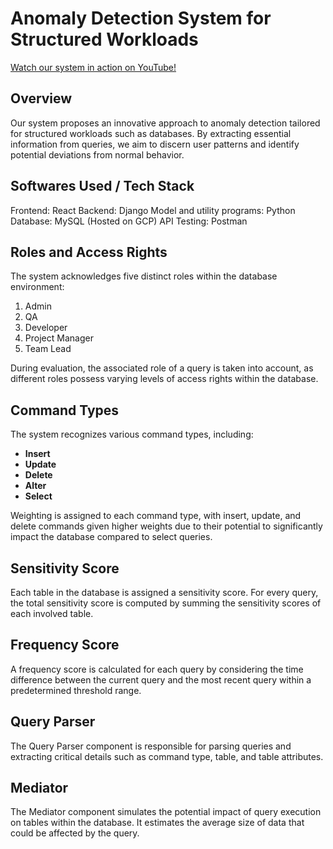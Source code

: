 # Anomaly Detection System for Structured Workloads

[Watch our system in action on YouTube!](https://www.youtube.com/watch?v=008oyHMFRUc&t=21s)

## Overview

Our system proposes an innovative approach to anomaly detection tailored for structured workloads such as databases. By extracting essential information from queries, we aim to discern user patterns and identify potential deviations from normal behavior.

## Softwares Used / Tech Stack
Frontend: React
Backend: Django
Model and utility programs: Python
Database: MySQL (Hosted on GCP)
API Testing: Postman

## Roles and Access Rights

The system acknowledges five distinct roles within the database environment:

1. Admin
2. QA
3. Developer
4. Project Manager
5. Team Lead

During evaluation, the associated role of a query is taken into account, as different roles possess varying levels of access rights within the database.

## Command Types

The system recognizes various command types, including:

- **Insert**
- **Update**
- **Delete**
- **Alter**
- **Select**

Weighting is assigned to each command type, with insert, update, and delete commands given higher weights due to their potential to significantly impact the database compared to select queries.

## Sensitivity Score

Each table in the database is assigned a sensitivity score. For every query, the total sensitivity score is computed by summing the sensitivity scores of each involved table.

## Frequency Score

A frequency score is calculated for each query by considering the time difference between the current query and the most recent query within a predetermined threshold range.

## Query Parser

The Query Parser component is responsible for parsing queries and extracting critical details such as command type, table, and table attributes.

## Mediator

The Mediator component simulates the potential impact of query execution on tables within the database. It estimates the average size of data that could be affected by the query.
